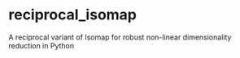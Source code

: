 # reciprocal_isomap
A reciprocal variant of Isomap for robust non-linear dimensionality reduction in Python
